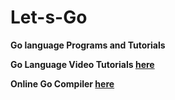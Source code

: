 # Let-s-Go
**Go language Programs and Tutorials**


**Go Language Video Tutorials  [here](https://www.youtube.com/channel/UCUdNjG2Bu72WriXzWObRiqA?view_as=subscriber)**

**Online Go Compiler  [here](https://play.golang.org/)**

